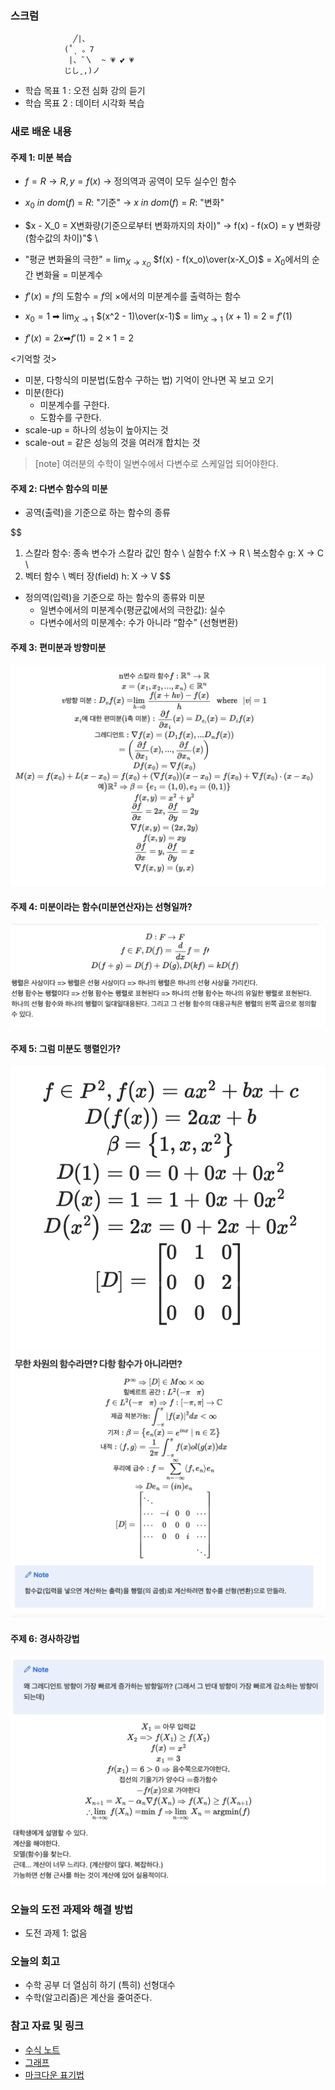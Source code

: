 ### 스크럼


                  ╱|、
                (˚ˎ 。7
                 |、˜〵  ~ 💗 💕 💗 
                じしˍ,)ノ


- 학습 목표 1 : 오전 심화 강의 듣기  
- 학습 목표 2 : 데이터 시각화 복습


### 새로 배운 내용
#### 주제 1: **미분 복습**
* $f = R → R, y = f(x)$
→ 정의역과 공역이 모두 실수인 함수

* $x_0$ $in$ $dom(f)$ = $R$: "기준" → $x$ $in$ $dom(f)$ $=$ $R$: "변화"

* $x - X_0 = X변화량(기준으로부터 변화까지의 차이)" → f(x) - f(xO) = y 변화량(함수값의 차이)"$
\

* "평균 변화율의 극한" = $\displaystyle\lim_{X → x_O}$ $f(x) - f(x_o)\over(x-X_O)$ = $X_0$에서의 순간 변화율 = 미분계수

* $f'(x)$ = $f$의 도함수 = $f$의 $×$에서의 미분계수를 출력하는 함수
* $x_0 = 1$ ➡ $\displaystyle\lim_{X → 1}$ $(x^2 - 1)\over(x-1)$ = $\displaystyle\lim_{X → 1}$ $(x + 1)$ = 2 = $f'(1)$
* $f'(x) = 2x ➡ f'(1) = 2\times1 = 2$

<기억할 것>
* 미분, 다항식의 미분법(도함수 구하는 법) 기억이 안나면 꼭 보고 오기
* 미분(한다)
  * 미분계수를 구한다.
  * 도함수를 구한다.
* scale-up = 하나의 성능이 높아지는 것
* scale-out = 같은 성능의 것을 여러개 합치는 것


> [note] 여러분의 수학이 일변수에서 다변수로 스케일업 되어야한다.




#### 주제 2: **다변수 함수의 미분**
* 공역(출력)을 기준으로 하는 함수의 종류

$$
1. 스칼라 함수: 종속 변수가 스칼라 값인 함수
\\
실함수 f:X → R
\\
복소함수 g: X → C
\\
2. 벡터 함수
\\
벡터 장(field) h: X → V
$$

* 정의역(입력)을 기준으로 하는 함수의 종류와 미분
  * 일변수에서의 미분계수(평균값에서의 극한값): 실수
  * 다변수에서의 미분계수: 수가 아니라 “함수” (선형변환)

#### 주제 3: **편미분과 방향미분**
![alt text](image.png)

#### 주제 4: **미분이라는 함수(미분연산자)는 선형일까?**
![alt text](image-1.png)

#### 주제 5: **그럼 미분도 행렬인가?**
![alt text](image-2.png)
![alt text](image-3.png)

#### 주제 6: **경사하강법**
![alt text](image-4.png)

### 오늘의 도전 과제와 해결 방법
- 도전 과제 1: 없음

### 오늘의 회고
* 수학 공부 더 열심히 하기 (특히) 선형대수
* 수학(알고리즘)은 계산을 줄여준다.

### 참고 자료 및 링크
- [수식 노트](https://iasandcb.netlify.app/site/tech/kdt-pangyo-ai-2/2025-02-17)
- [그래프](https://www.desmos.com/calculator/hh2v1eghke?lang=ko)
- [마크다운 표기법](https://velog.io/@d2h10s/LaTex-Markdown-%EC%88%98%EC%8B%9D-%EC%9E%91%EC%84%B1%EB%B2%95)